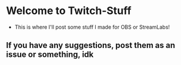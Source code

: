 # Welcome to Twitch-Stuff

* This is where I'll post some stuff I made for OBS or StreamLabs!

## If you have any suggestions, post them as an issue or something, idk
